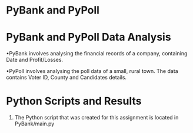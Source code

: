 # PyBank and PyPoll

# PyBank and PyPoll Data Analysis

•PyBank involves analysing the financial records of a company, containing Date and Profit/Losses.

•PyPoll involves analysing the poll data of a small, rural town. The data contains Voter ID, County and Candidates details.

# Python Scripts and Results

1. The Python script that was created for this assignment is located in PyBank/main.py
